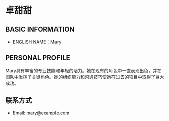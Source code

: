  # 卓甜甜

 ## BASIC INFORMATION

- ENGLISH NAME：Mary

 ## PERSONAL PROFILE

Mary具有丰富的专业技能和年轻的活力。她在现有的角色中一直表现出色，并在团队中发挥了关键角色。她的组织能力和沟通技巧使她在过去的项目中取得了巨大成功。

 ## 联系方式

- Email: mary@example.com